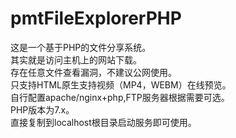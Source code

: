 # pmtFileExplorerPHP
这是一个基于PHP的文件分享系统。<br>
其实就是访问主机上的网站下载。<br>
存在任意文件查看漏洞，不建议公网使用。<br>
只支持HTML原生支持视频（MP4，WEBM）在线预览。<br>
自行配置apache/nginx+php,FTP服务器根据需要可选。<br>
PHP版本为7.x。<br>
直接复制到localhost根目录启动服务即可使用。<br>
